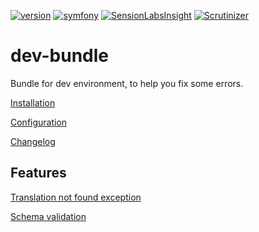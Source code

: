 [![version](https://img.shields.io/badge/version-1.0.0-green.svg)](https://github.com/steevanb/dev-bundle/tree/1.0.0)
[![symfony](https://img.shields.io/badge/symfony-%3E%3D%202.3-blue.svg)](https://symfony.com/)
[![SensionLabsInsight](https://img.shields.io/badge/SensionLabsInsight-platinum-brightgreen.svg)](https://insight.sensiolabs.com/projects/16b18376-e47e-4a0c-8a47-c0eead976317/analyses/3)
[![Scrutinizer](https://img.shields.io/badge/scrutinizer-10%2F10-brightgreen.svg)](https://scrutinizer-ci.com/g/steevanb/dev-bundle/inspections/ab02df8e-b48b-46db-9245-940b1244377a)

dev-bundle
==========

Bundle for dev environment, to help you fix some errors.

[Installation](Resources/doc/installation.md)

[Configuration](Resources/doc/configuration.md)

[Changelog](Resources/doc/changelog.md)

Features
--------

[Translation not found exception](Resources/doc/translationNotFoundException.md)

[Schema validation](Resources/doc/validateSchema.md)
